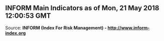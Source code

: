 ## INFORM Main Indicators as of Mon, 21 May 2018 12:00:53 GMT

Source: **INFORM (Index For Risk Management) - http://www.inform-index.org**